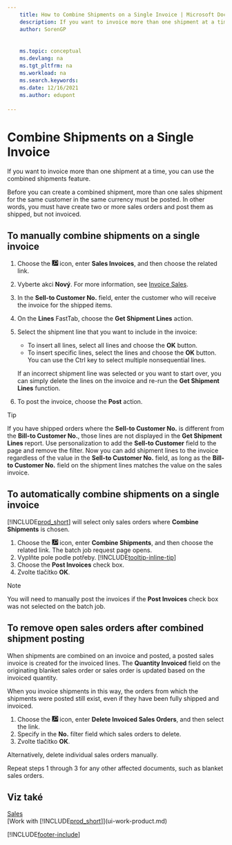 ```yaml
---
    title: How to Combine Shipments on a Single Invoice | Microsoft Docs
    description: If you want to invoice more than one shipment at a time, you can use the combined shipments feature.
    author: SorenGP

    
    ms.topic: conceptual
    ms.devlang: na
    ms.tgt_pltfrm: na
    ms.workload: na
    ms.search.keywords:
    ms.date: 12/16/2021
    ms.author: edupont

---
```

# Combine Shipments on a Single Invoice
If you want to invoice more than one shipment at a time, you can use the combined shipments feature.

Before you can create a combined shipment, more than one sales shipment for the same customer in the same currency must be posted. In other words, you must have create two or more sales orders and post them as shipped, but not invoiced.

## To manually combine shipments on a single invoice
1. Choose the ![Lightbulb that opens the Tell Me feature.](media/ui-search/search_small.png "Tell me what you want to do") icon, enter **Sales Invoices**, and then choose the related link.
2. Vyberte akci **Nový**. For more information, see [Invoice Sales](sales-how-invoice-sales.md).
3. In the **Sell-to Customer No.** field, enter the customer who will receive the invoice for the shipped items.
4. On the **Lines** FastTab, choose the **Get Shipment Lines** action.
5. Select the shipment line that you want to include in the invoice:

   - To insert all lines, select all lines and choose the **OK** button.
   - To insert specific lines, select the lines and choose the **OK** button. You can use the Ctrl key to select multiple nonsequential lines.

   If an incorrect shipment line was selected or you want to start over, you can simply delete the lines on the invoice and re-run the **Get Shipment Lines** function.
7. To post the invoice, choose the **Post** action.

> [!TIP]  
> If you have shipped orders where the **Sell-to Customer No.** is different from the **Bill-to Customer No.**, those lines are not displayed in the **Get Shipment Lines** report. Use personalization to add the **Sell-to Customer** field to the page and remove the filter. Now you can add shipment lines to the invoice regardless of the value in the **Sell-to Customer No.** field, as long as the **Bill-to Customer No.** field on the shipment lines matches the value on the sales invoice.

## To automatically combine shipments on a single invoice
[!INCLUDE[prod_short](includes/prod_short.md)] will select only sales orders where **Combine Shipments** is chosen.

1. Choose the ![Lightbulb that opens the Tell Me feature.](media/ui-search/search_small.png "Tell me what you want to do") icon, enter **Combine Shipments**, and then choose the related link. The batch job request page opens.
2. Vyplňte pole podle potřeby. [!INCLUDE[tooltip-inline-tip](includes/tooltip-inline-tip_md.md)]
3. Choose the **Post Invoices** check box.
4. Zvolte tlačítko **OK**.

> [!NOTE]  
> You will need to manually post the invoices if the **Post Invoices** check box was not selected on the batch job.

## To remove open sales orders after combined shipment posting
When shipments are combined on an invoice and posted, a posted sales invoice is created for the invoiced lines. The **Quantity Invoiced** field on the originating blanket sales order or sales order is updated based on the invoiced quantity.

When you invoice shipments in this way, the orders from which the shipments were posted still exist, even if they have been fully shipped and invoiced.

1. Choose the ![Lightbulb that opens the Tell Me feature.](media/ui-search/search_small.png "Tell me what you want to do") icon, enter **Delete Invoiced Sales Orders**, and then select the link.
2. Specify in the **No.** filter field which sales orders to delete.
3. Zvolte tlačítko **OK**.

Alternatively, delete individual sales orders manually.

Repeat steps 1 through 3 for any other affected documents, such as blanket sales orders.

## Viz také
[Sales](sales-manage-sales.md)  
[Work with [!INCLUDE[prod_short](includes/prod_short.md)]](ui-work-product.md)


[!INCLUDE[footer-include](includes/footer-banner.md)]
